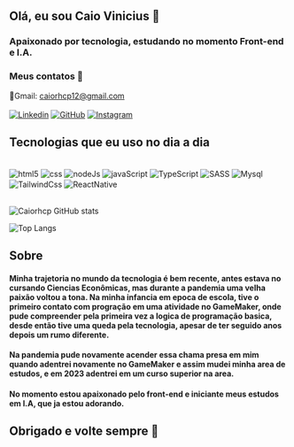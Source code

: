 ## Olá, eu sou Caio Vinicius 👋

### Apaixonado por tecnologia, estudando no momento Front-end e I.A.

### Meus contatos 📑
📧Gmail: caiorhcp12@gmail.com <br/> <br/>
[![Linkedin](https://img.shields.io/badge/LinkedIn-0077B5?style=for-the-badge&logo=linkedin&logoColor=white)](https://www.linkedin.com/in/caio-vinicius-710194185/)
[![GitHub](https://img.shields.io/badge/GitHub-100000?style=for-the-badge&logo=github&logoColor=white)](https://github.com/Caiorhcp)
[![Instagram](https://img.shields.io/badge/Instagram-E4405F?style=for-the-badge&logo=instagram&logoColor=white)](https://www.instagram.com/caiockll/)

## Tecnologias que eu uso no dia a dia
<div style=" display:inline_block"><br/>
<img align="center" alt="html5" src="https://img.shields.io/badge/HTML5-E34F26?style=for-the-badge&logo=html5&logoColor=white">
<img align="center" alt="css" src="https://img.shields.io/badge/CSS-239120?&style=for-the-badge&logo=css3&logoColor=white">
<img align="center" alt="nodeJs" src="https://img.shields.io/badge/Node.js-43853D?style=for-the-badge&logo=node.js&logoColor=white">
<img align="center" alt="javaScript" src="https://img.shields.io/badge/JavaScript-323330?style=for-the-badge&logo=javascript&logoColor=F7DF1E">
<img align="center" alt="TypeScript" src="https://img.shields.io/badge/TypeScript-007ACC?style=for-the-badge&logo=typescript&logoColor=white">
<img align="center" alt="SASS" src="https://img.shields.io/badge/Sass-CC6699?style=for-the-badge&logo=sass&logoColor=white">
<img align="center" alt="Mysql" src="https://img.shields.io/badge/MySQL-00000F?style=for-the-badge&logo=mysql&logoColor=white">
<img align="center" alt="TailwindCss" src="https://img.shields.io/badge/Tailwind_CSS-38B2AC?style=for-the-badge&logo=tailwind-css&logoColor=white">
<img align="center" alt="ReactNative" src="https://img.shields.io/badge/React_Native-20232A?style=for-the-badge&logo=react&logoColor=61DAFB">
</div><br>



![Caiorhcp GitHub stats](https://github-readme-stats.vercel.app/api?username=Caiorhcp&show_icons=true&theme=radical)


![Top Langs](https://github-readme-stats.vercel.app/api/top-langs/?username=Caiorhcp&layout=compact)

## Sobre

#### Minha trajetoria no mundo da tecnologia é bem recente, antes estava no cursando Ciencias Econômicas, mas durante a pandemia uma velha paixão voltou a tona. Na minha infancia em epoca de escola, tive o primeiro contato com progração em uma atividade no GameMaker, onde pude compreender pela primeira vez a logica de programação basica, desde então tive uma queda pela tecnologia, apesar de ter seguido anos depois um rumo diferente.

#### Na pandemia pude novamente acender essa chama presa em mim quando adentrei novamente no GameMaker e assim mudei minha area de estudos, e em 2023 adentrei em um curso superior na area.

#### No momento estou apaixonado pelo front-end e iniciante meus estudos em I.A, que ja estou adorando. 

## Obrigado e volte sempre 🚀
